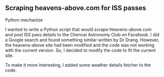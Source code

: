 ## Scraping heavens-above.com for ISS passes
  
Python mechanize
  
I wanted to write a Python script that would scrape Heavens-above.com and post ISS pass details to the Chennai Astronomy Club on Facebook. I did a Google search and found something similar written by Dr Drang. However, the heavens-above site had been modified and the code was not working with the current version. So, I decided to modify the code to fit the current site.

To make it more interesting, I added some weather details fetcher to the code.
